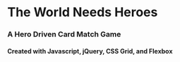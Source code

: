 # The World Needs Heroes
### A Hero Driven Card Match Game
#### Created with Javascript, jQuery, CSS Grid, and Flexbox
